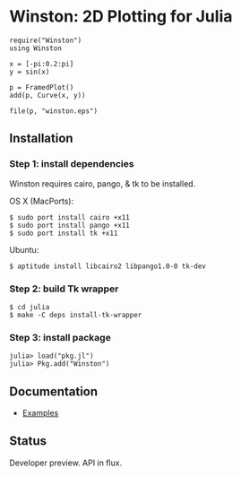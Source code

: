 
Winston: 2D Plotting for Julia
==============================

    require("Winston")
    using Winston

    x = [-pi:0.2:pi]
    y = sin(x)

    p = FramedPlot()
    add(p, Curve(x, y))

    file(p, "winston.eps")

Installation
------------

### Step 1: install dependencies

Winston requires cairo, pango, & tk to be installed.

OS X (MacPorts):

    $ sudo port install cairo +x11
    $ sudo port install pango +x11
    $ sudo port install tk +x11

Ubuntu:

    $ aptitude install libcairo2 libpango1.0-0 tk-dev

### Step 2: build Tk wrapper

    $ cd julia
    $ make -C deps install-tk-wrapper

### Step 3: install package

    julia> load("pkg.jl")
    julia> Pkg.add("Winston")

Documentation
-------------

* [Examples](https://github.com/nolta/Winston.jl/blob/master/doc/examples.md)

Status
------

Developer preview. API in flux.


